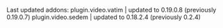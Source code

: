Last updated addons:
plugin.video.vatim | updated to 0.19.0.8 (previously 0.19.0.7)
plugin.video.sedem | updated to 0.18.2.4 (previously 0.2.4)
